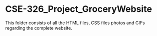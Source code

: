 # CSE-326_Project_GroceryWebsite
This folder consists of all the HTML files, CSS files photos and GIFs regarding the complete website.
